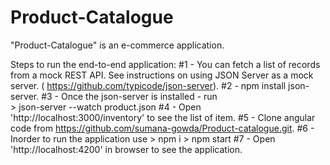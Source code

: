 # Product-Catalogue
"Product-Catalogue" is an e-commerce application.

Steps to run the end-to-end application:
#1 - You can fetch a list of records from a mock REST API. See instructions on using JSON Server as a mock server. ( https://github.com/typicode/json-server).
#2 - npm install json-server.
#3 - Once the json-server is installed - run  
    > json-server --watch product.json 
#4 - Open 'http://localhost:3000/inventory' to see the list of item.
#5 - Clone angular code from https://github.com/sumana-gowda/Product-catalogue.git.
#6 - Inorder to run the application use 
    > npm i
    > npm start
#7 - Open 'http://localhost:4200' in browser to see the application.

